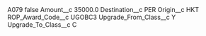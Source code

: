 <?xml version="1.0" encoding="UTF-8"?>
<CustomMetadata xmlns="http://soap.sforce.com/2006/04/metadata" xmlns:xsi="http://www.w3.org/2001/XMLSchema-instance" xmlns:xsd="http://www.w3.org/2001/XMLSchema">
    <label>A079</label>
    <protected>false</protected>
    <values>
        <field>Amount__c</field>
        <value xsi:type="xsd:double">35000.0</value>
    </values>
    <values>
        <field>Destination__c</field>
        <value xsi:type="xsd:string">PER</value>
    </values>
    <values>
        <field>Origin__c</field>
        <value xsi:type="xsd:string">HKT</value>
    </values>
    <values>
        <field>ROP_Award_Code__c</field>
        <value xsi:type="xsd:string">UGOBC3</value>
    </values>
    <values>
        <field>Upgrade_From_Class__c</field>
        <value xsi:type="xsd:string">Y</value>
    </values>
    <values>
        <field>Upgrade_To_Class__c</field>
        <value xsi:type="xsd:string">C</value>
    </values>
</CustomMetadata>
